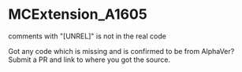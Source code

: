 # MCExtension_A1605

comments with "\[UNREL\]" is not in the real code

Got any code which is missing and is confirmed to be from AlphaVer? Submit a PR and link to where you got the source.